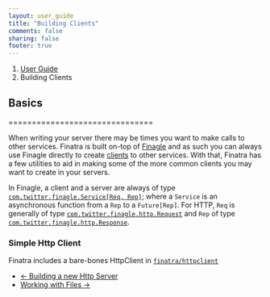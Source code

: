```yaml
---
layout: user_guide
title: "Building Clients"
comments: false
sharing: false
footer: true
---
```


<ol class="breadcrumb">
  <li><a href="/finatra/user-guide">User Guide</a></li>
  <li class="active">Building Clients</li>
</ol>

## Basics
===============================

When writing your server there may be times you want to make calls to other services. Finatra is built on-top of [Finagle](https://github.com/twitter/finagle) and as such you can always use Finagle directly to create [clients](http://twitter.github.io/finagle/guide/Clients.html) to other services. With that, Finatra has a few utilities to aid in making some of the more common clients you may want to create in your servers.

In Finagle, a client and a server are always of type [`com.twitter.finagle.Service[Req, Rep]`](https://github.com/twitter/finagle/blob/develop/finagle-core/src/main/scala/com/twitter/finagle/Service.scala); where a `Service` is an asynchronous function from a `Rep` to a `Future[Rep]`. For HTTP, `Req` is generally of type [`com.twitter.finagle.http.Request`](https://github.com/twitter/finagle/blob/develop/finagle-http/src/main/scala/com/twitter/finagle/http/Request.scala) and `Rep` of type [`com.twitter.finagle.http.Response`](https://github.com/twitter/finagle/blob/develop/finagle-http/src/main/scala/com/twitter/finagle/http/Response.scala).

### Simple Http Client

Finatra includes a bare-bones HttpClient in [`finatra/httpclient`](https://github.com/twitter/finatra/tree/develop/httpclient)


<nav>
  <ul class="pager">
    <li class="previous"><a href="/finatra/user-guide/build-new-http-server"><span aria-hidden="true">&larr;</span>&nbsp;Building&nbsp;a&nbsp;new&nbsp;Http&nbsp;Server</a></li>
    <li class="next"><a href="/finatra/user-guide/files">Working&nbsp;with&nbsp;Files&nbsp;<span aria-hidden="true">&rarr;</span></a></li>
  </ul>
</nav>
